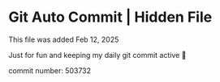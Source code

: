 # Git Auto Commit | Hidden File

This file was added Feb 12, 2025

Just for fun and keeping my daily git commit active 🤪

commit number: 503732
